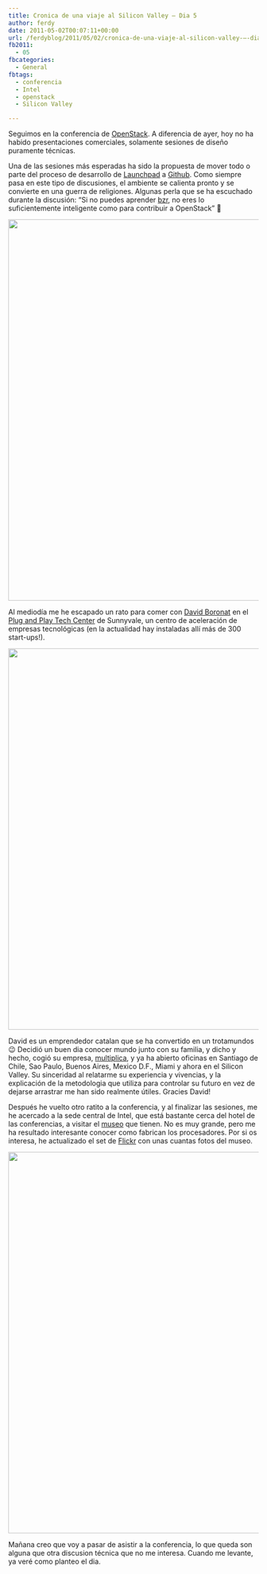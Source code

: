 ```yaml
---
title: Cronica de una viaje al Silicon Valley – Dia 5
author: ferdy
date: 2011-05-02T00:07:11+00:00
url: /ferdyblog/2011/05/02/cronica-de-una-viaje-al-silicon-valley-–-dia-5/
fb2011:
  - 05
fbcategories:
  - General
fbtags:
  - conferencia
  - Intel
  - openstack
  - Silicon Valley

---
```

Seguimos en la conferencia de [OpenStack][1]. A diferencia de ayer, hoy no ha habido presentaciones comerciales, solamente sesiones de diseño puramente técnicas.

Una de las sesiones más esperadas ha sido la propuesta de mover todo o parte del proceso de desarrollo de [Launchpad][2] a [Github][3]. Como siempre pasa en este tipo de discusiones, el ambiente se calienta pronto y se convierte en una guerra de religiones. Algunas perla que se ha escuchado durante la discusión: &#8220;Si no puedes aprender [bzr][4], no eres lo suficientemente inteligente como para contribuir a OpenStack&#8221; 🙂

<img src="/ferdyblog/images/2011/05/github-vs-launchpad.jpg" alt="" title="Github vs Launchpad" width="1024" height="768" class="aligncenter size-full wp-image-319" srcset="/ferdyblog/images/2011/05/github-vs-launchpad.jpg 1024w, /ferdyblog/images/2011/05/github-vs-launchpad-300x225.jpg 300w" sizes="(max-width: 1024px) 100vw, 1024px" />

Al mediodía me he escapado un rato para comer con [David Boronat][5] en el [Plug and Play Tech Center][6] de Sunnyvale, un centro de aceleración de empresas tecnológicas (en la actualidad hay instaladas allí más de 300 start-ups!).

<img src="/ferdyblog/images/2011/04/Plug-and-Play-Tech-Center.jpg" alt="" title="Plug and Play Tech Center" width="1024" height="768" class="aligncenter size-full wp-image-284" srcset="/ferdyblog/images/2011/04/Plug-and-Play-Tech-Center.jpg 1024w, /ferdyblog/images/2011/04/Plug-and-Play-Tech-Center-300x225.jpg 300w" sizes="(max-width: 1024px) 100vw, 1024px" />

David es un emprendedor catalan que se ha convertido en un trotamundos 😉 Decidió un buen dia conocer mundo junto con su familia, y dicho y hecho, cogió su empresa, [multiplica][7], y ya ha abierto oficinas en Santiago de Chile, Sao Paulo, Buenos Aires, Mexico D.F., Miami y ahora en el Silicon Valley. Su sinceridad al relatarme su experiencia y vivencias, y la explicación de la metodologia que utiliza para controlar su futuro en vez de dejarse arrastrar me han sido realmente útiles. Gracies David!

Después he vuelto otro ratito a la conferencia, y al finalizar las sesiones, me he acercado a la sede central de Intel, que está bastante cerca del hotel de las conferencias, a visitar el [museo][8] que tienen. No es muy grande, pero me ha resultado interesante conocer como fabrican los procesadores. Por si os interesa, he actualizado el set de [Flickr][9] con unas cuantas fotos del museo.

<img src="/ferdyblog/images/2011/04/Intel.jpg" alt="" title="Intel" width="1024" height="768" class="aligncenter size-full wp-image-285" srcset="/ferdyblog/images/2011/04/Intel.jpg 1024w, /ferdyblog/images/2011/04/Intel-300x225.jpg 300w" sizes="(max-width: 1024px) 100vw, 1024px" />

Mañana creo que voy a pasar de asistir a la conferencia, lo que queda son alguna que otra discusion técnica que no me interesa. Cuando me levante, ya veré como planteo el dia.

 [1]: http://www.openstack.org/
 [2]: https://launchpad.net/
 [3]: https://github.com/
 [4]: http://bazaar.canonical.com/en/
 [5]: https://twitter.com/#!/davidboronat
 [6]: http://www.plugandplaytechcenter.com/
 [7]: http://www.multiplica.com/
 [8]: http://www.intel.com/about/companyinfo/museum/index.htm
 [9]: http://www.flickr.com/photos/ferranrodenas/sets/72157626445972721/